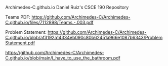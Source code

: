 Archimedes-C.github.io
Daniel Ruiz's CSCE 190 Repository

Teams PDF: https://github.com/Archimedes-C/Archimedes-C.github.io/files/7112898/Teams.-.003.pdf

Problem Statement: https://github.com/Archimedes-C/Archimedes-C.github.io/blob/af3192a14334eb090c80b62451a966e1087b6343/ProblemStatement.pdf

https://github.com/Archimedes-C/Archimedes-C.github.io/blob/main/I_have_to_use_the_bathroom.pdf
